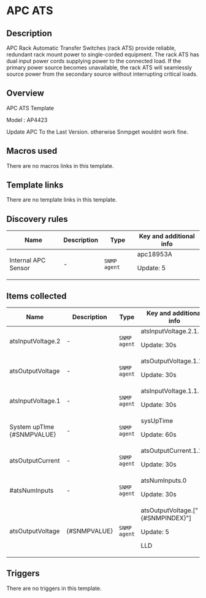 # APC ATS

## Description

APC Rack Automatic Transfer Switches (rack ATS) provide reliable, redundant rack mount power to single-corded equipment. The rack ATS has dual input power cords supplying power to the connected load. If the primary power source becomes unavailable, the rack ATS will seamlessly source power from the secondary source without interrupting critical loads.

## Overview

APC ATS Template 


Model : AP4423


Update APC To the Last Version. otherwise Snmpget wouldnt work fine.


 



## Macros used

There are no macros links in this template.

## Template links

There are no template links in this template.

## Discovery rules

|Name|Description|Type|Key and additional info|
|----|-----------|----|----|
|Internal APC Sensor|<p>-</p>|`SNMP agent`|apc18953A<p>Update: 5</p>|
## Items collected

|Name|Description|Type|Key and additional info|
|----|-----------|----|----|
|atsInputVoltage.2|<p>-</p>|`SNMP agent`|atsInputVoltage.2.1.1<p>Update: 30s</p>|
|atsOutputVoltage|<p>-</p>|`SNMP agent`|atsOutputVoltage.1.1.1<p>Update: 30s</p>|
|atsInputVoltage.1|<p>-</p>|`SNMP agent`|atsInputVoltage.1.1.1<p>Update: 30s</p>|
|System upTIme {#SNMPVALUE}|<p>-</p>|`SNMP agent`|sysUpTime<p>Update: 60s</p>|
|atsOutputCurrent|<p>-</p>|`SNMP agent`|atsOutputCurrent.1.1.1<p>Update: 30s</p>|
|#atsNumInputs|<p>-</p>|`SNMP agent`|atsNumInputs.0<p>Update: 30s</p>|
|atsOutputVoltage|<p>{#SNMPVALUE}</p>|`SNMP agent`|atsOutputVoltage.["{#SNMPINDEX}"]<p>Update: 5</p><p>LLD</p>|
## Triggers

There are no triggers in this template.

